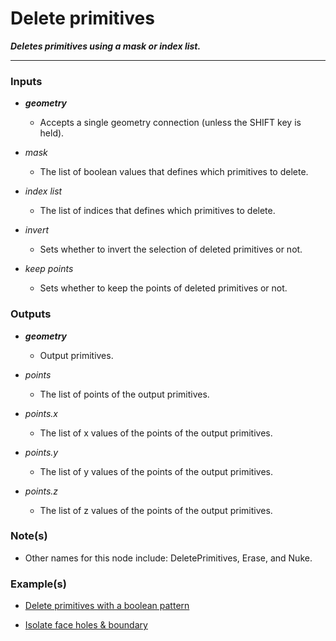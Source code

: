 # Delete primitives

**_Deletes primitives using a mask or index list._**

---


### Inputs

* **_geometry_**

  * Accepts a single geometry connection (unless the SHIFT key is held).

* _mask_

  * The list of boolean values that defines which primitives to delete.

* _index list_

  * The list of indices that defines which primitives to delete.

* _invert_

  * Sets whether to invert the selection of deleted primitives or not.

* _keep points_

  * Sets whether to keep the points of deleted primitives or not.


### Outputs

* **_geometry_**

  * Output primitives.

* _points_

  * The list of points of the output primitives.

* _points.x_

  * The list of x values of the points of the output primitives.

* _points.y_

  * The list of y values of the points of the output primitives.

* _points.z_

  * The list of z values of the points of the output primitives.


### Note(s)

* Other names for this node include: DeletePrimitives, Erase, and Nuke.


### Example(s)

* <a href="https://creator.trimble.com/graph?assetURI=whp:65e34b44-9167-4a3b-af5e-8414812113c7&version=latest" target="_blank">Delete primitives with a boolean pattern</a>

* <a href="https://creator.trimble.com/graph?assetURI=whp:1aaa9e16-e112-463e-bf9a-2c990de46a4e&version=latest" target="_blank">Isolate face holes & boundary</a>